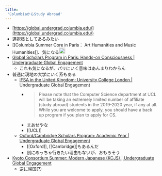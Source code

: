 ```yaml
---
title:
 'ColumbiaからStudy Abroad'
---
```


- [https://global.undergrad.columbia.edu/](https://global.undergrad.columbia.edu/)
- 選択肢としてあるみたい
- [[Columbia Summer Core in Paris： Art Humanities and Music Humanities]]、気になる<img src='https://scrapbox.io/api/pages/blu3mo-public/blu3mo/icon' alt='blu3mo.icon' height="19.5"/>
- [Global Scholars Program in Paris: Hands-on Consciousness | Undergraduate Global Engagement](https://global.undergrad.columbia.edu/gsp-hc)
    - これも気になるが、パリにいく意味はあんまりわからん
- 普通に現地の大学にいく系もある
    - [IFSA in the United Kingdom: University College London | Undergraduate Global Engagement](https://global.undergrad.columbia.edu/program/ifsa-united-kingdom-university-college-london)
        - > Please note that the Computer Science department at UCL will be taking an extremely limited number of affiliate (study abroad) students in the 2019-2020 year, if any at all. While you are welcome to apply, you should have a back up program if you plan to apply for CS.
        - まあせやな
        - [[UCL]]
    - [Oxford/Cambridge Scholars Program: Academic Year | Undergraduate Global Engagement](https://global.undergrad.columbia.edu/program/oxfordcambridge-scholars-program-academic-year)
        - [[Oxford]], [[Cambridge]]もあるんだ
        - 別にめっちゃ行きたい理由もないが、おもろそう
- [Kyoto Consortium Summer: Modern Japanese (KCJS) | Undergraduate Global Engagement](https://global.undergrad.columbia.edu/program/kyoto-consortium-summer-modern-japanese-kcjs)
    - 逆に帰国(?)

